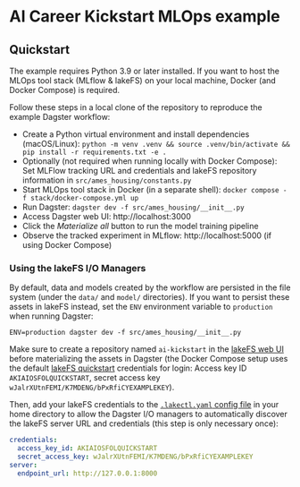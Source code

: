 # AI Career Kickstart MLOps example

## Quickstart

The example requires Python 3.9 or later installed.
If you want to host the MLOps tool stack (MLflow & lakeFS) on your local machine, Docker (and Docker Compose) is required.

Follow these steps in a local clone of the repository to reproduce the example Dagster workflow:

- Create a Python virtual environment and install dependencies (macOS/Linux): `python -m venv .venv && source .venv/bin/activate && pip install -r requirements.txt -e .`
- Optionally (not required when running locally with Docker Compose): Set MLFlow tracking URL and credentials and lakeFS repository information in `src/ames_housing/constants.py`
- Start MLOps tool stack in Docker (in a separate shell): `docker compose -f stack/docker-compose.yml up`
- Run Dagster: `dagster dev -f src/ames_housing/__init__.py`
- Access Dagster web UI: http://localhost:3000
- Click the _Materialize all_ button to run the model training pipeline
- Observe the tracked experiment in MLflow: http://localhost:5000 (if using Docker Compose)

### Using the lakeFS I/O Managers

By default, data and models created by the workflow are persisted in the file system (under the `data/` and `model/` directories).
If you want to persist these assets in lakeFS instead, set the `ENV` environment variable to `production` when running Dagster:

```
ENV=production dagster dev -f src/ames_housing/__init__.py
```

Make sure to create a repository named `ai-kickstart` in the [lakeFS web UI](http://localhost:8000) before materializing the assets in Dagster (the Docker Compose setup uses the default [lakeFS quickstart](https://docs.lakefs.io/quickstart/) credentials for login: Access key ID `AKIAIOSFOLQUICKSTART`, secret access key `wJalrXUtnFEMI/K7MDENG/bPxRfiCYEXAMPLEKEY`).

Then, add your lakeFS credentials to the [`.lakectl.yaml` config file](https://docs.lakefs.io/reference/cli.html) in your home directory to allow the Dagster I/O managers to automatically discover the lakeFS server URL and credentials (this step is only necessary once):

```yaml
credentials:
  access_key_id: AKIAIOSFOLQUICKSTART
  secret_access_key: wJalrXUtnFEMI/K7MDENG/bPxRfiCYEXAMPLEKEY
server:
  endpoint_url: http://127.0.0.1:8000
```
